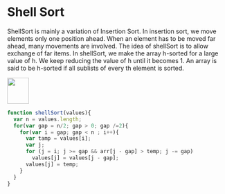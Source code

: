 # Shell Sort

ShellSort is mainly a variation of Insertion Sort. In insertion sort, we move elements only one position ahead. When an element has to be moved far ahead, many movements are involved. The idea of shellSort is to allow exchange of far items. In shellSort, we make the array h-sorted for a large value of h. We keep reducing the value of h until it becomes 1. An array is said to be h-sorted if all sublists of every th element is sorted.


<img src="https://imgur.com/UMa22U4.gif" width="50" height="60">


```javascript
function shellSort(values){
  var n = values.length;
  for(var gap = n/2; gap > 0; gap /=2){
    for(var i = gap; gap < n ; i++){
      var tamp = values[i];
      var j;
      for (j = i; j >= gap && arr[j - gap] > temp; j -= gap)
        values[j] = values[j - gap];
      values[j] = temp;
    }
  }
}

```


